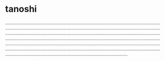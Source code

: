 # tanoshi

..........................................................................................................................................................................................................................................................................................................................................................................................................................................................................................................................................................................................................................................................................................................................................................................................................................................................................